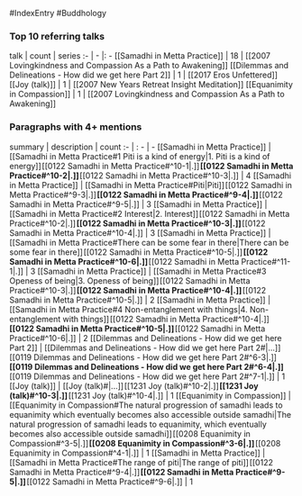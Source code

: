 #IndexEntry #Buddhology

### Top 10 referring talks
talk | count | series
:- | - |: -
[[Samadhi in Metta Practice]] | 18 | [[2007 Lovingkindness and Compassion As a Path to Awakening]]
[[Dilemmas and Delineations - How did we get here Part 2]] | 1 | [[2017 Eros Unfettered]]
[[Joy (talk)]] | 1 | [[2007 New Years Retreat Insight Meditation]]
[[Equanimity in Compassion]] | 1 | [[2007 Lovingkindness and Compassion As a Path to Awakening]]

### Paragraphs with 4+ mentions
summary | description | count
:- | : - | -
[[Samadhi in Metta Practice]] | [[Samadhi in Metta Practice#1 Piti is a kind of energy\|1. Piti is a kind of energy]] [[0122 Samadhi in Metta Practice#^10-1\|.]] **[[0122 Samadhi in Metta Practice#^10-2\|.]]** [[0122 Samadhi in Metta Practice#^10-3\|.]] | 4
[[Samadhi in Metta Practice]] | [[Samadhi in Metta Practice#Piti\|Piti]] [[0122 Samadhi in Metta Practice#^9-3\|.]] **[[0122 Samadhi in Metta Practice#^9-4\|.]]** [[0122 Samadhi in Metta Practice#^9-5\|.]] | 3
[[Samadhi in Metta Practice]] | [[Samadhi in Metta Practice#2 Interest\|2. Interest]] [[0122 Samadhi in Metta Practice#^10-2\|.]] **[[0122 Samadhi in Metta Practice#^10-3\|.]]** [[0122 Samadhi in Metta Practice#^10-4\|.]] | 3
[[Samadhi in Metta Practice]] | [[Samadhi in Metta Practice#There can be some fear in there\|There can be some fear in there]] [[0122 Samadhi in Metta Practice#^10-5\|.]] **[[0122 Samadhi in Metta Practice#^10-6\|.]]** [[0122 Samadhi in Metta Practice#^11-1\|.]] | 3
[[Samadhi in Metta Practice]] | [[Samadhi in Metta Practice#3 Openess of being\|3. Openess of being]] [[0122 Samadhi in Metta Practice#^10-3\|.]] **[[0122 Samadhi in Metta Practice#^10-4\|.]]** [[0122 Samadhi in Metta Practice#^10-5\|.]] | 2
[[Samadhi in Metta Practice]] | [[Samadhi in Metta Practice#4 Non-entanglement with things\|4. Non-entanglement with things]] [[0122 Samadhi in Metta Practice#^10-4\|.]] **[[0122 Samadhi in Metta Practice#^10-5\|.]]** [[0122 Samadhi in Metta Practice#^10-6\|.]] | 2
[[Dilemmas and Delineations - How did we get here Part 2]] | [[Dilemmas and Delineations - How did we get here Part 2#\|...]] [[0119 Dilemmas and Delineations - How did we get here Part 2#^6-3\|.]] **[[0119 Dilemmas and Delineations - How did we get here Part 2#^6-4\|.]]** [[0119 Dilemmas and Delineations - How did we get here Part 2#^7-1\|.]] | 1
[[Joy (talk)]] | [[Joy (talk)#\|...]] [[1231 Joy (talk)#^10-2\|.]] **[[1231 Joy (talk)#^10-3\|.]]** [[1231 Joy (talk)#^10-4\|.]] | 1
[[Equanimity in Compassion]] | [[Equanimity in Compassion#The natural progression of samadhi leads to equanimity which eventually becomes also accessible outside samadhi\|The natural progression of samadhi leads to equanimity, which eventually becomes also accessible outside samadhi]] [[0208 Equanimity in Compassion#^3-5\|.]] **[[0208 Equanimity in Compassion#^3-6\|.]]** [[0208 Equanimity in Compassion#^4-1\|.]] | 1
[[Samadhi in Metta Practice]] | [[Samadhi in Metta Practice#The range of piti\|The range of piti]] [[0122 Samadhi in Metta Practice#^9-4\|.]] **[[0122 Samadhi in Metta Practice#^9-5\|.]]** [[0122 Samadhi in Metta Practice#^9-6\|.]] | 1

